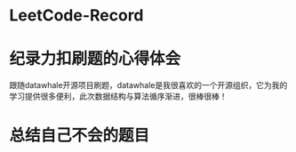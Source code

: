 # LeetCode-Record

# 纪录力扣刷题的心得体会
跟随datawhale开源项目刷题，datawhale是我很喜欢的一个开源组织，它为我的学习提供很多便利，此次数据结构与算法循序渐进，很棒很棒！
# 总结自己不会的题目

